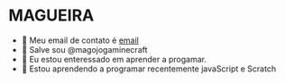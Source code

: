 # MAGUEIRA
- 👋 Meu email de contato é [email](joao.palisser.silva@escola.pr.gov.br)
- 👋 Salve sou @magojogaminecraft
- 👀 Eu estou enteressado em aprender a progamar.
- 🌱 Estou aprendendo a programar recentemente javaScript e Scratch
